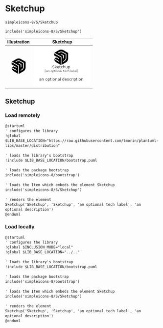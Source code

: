 # Sketchup


```text
simpleicons-8/S/Sketchup
```

```text
include('simpleicons-8/S/Sketchup')
```



| Illustration | Sketchup |
| :---: | :---: |
| ![illustration for Illustration](../../simpleicons-8/S/Sketchup.png) | ![illustration for Sketchup](../../simpleicons-8/S/Sketchup.Local.png) |




## Sketchup

### Load remotely
```plantuml
@startuml
' configures the library
!global $LIB_BASE_LOCATION="https://raw.githubusercontent.com/tmorin/plantuml-libs/master/distribution"

' loads the library's bootstrap
!include $LIB_BASE_LOCATION/bootstrap.puml

' loads the package bootstrap
include('simpleicons-8/bootstrap')

' loads the Item which embeds the element Sketchup
include('simpleicons-8/S/Sketchup')

' renders the element
Sketchup('Sketchup', 'Sketchup', 'an optional tech label', 'an optional description')
@enduml
```

### Load locally
```plantuml
@startuml
' configures the library
!global $INCLUSION_MODE="local"
!global $LIB_BASE_LOCATION="../.."

' loads the library's bootstrap
!include $LIB_BASE_LOCATION/bootstrap.puml

' loads the package bootstrap
include('simpleicons-8/bootstrap')

' loads the Item which embeds the element Sketchup
include('simpleicons-8/S/Sketchup')

' renders the element
Sketchup('Sketchup', 'Sketchup', 'an optional tech label', 'an optional description')
@enduml
```

